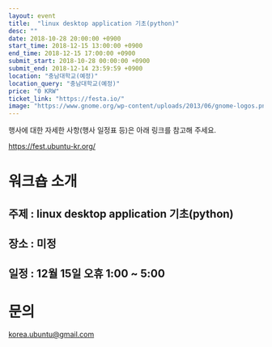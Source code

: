 ```yaml
---
layout: event
title:  "linux desktop application 기초(python)"
desc: ""
date: 2018-10-28 20:00:00 +0900
start_time: 2018-12-15 13:00:00 +0900
end_time: 2018-12-15 17:00:00 +0900
submit_start: 2018-10-28 00:00:00 +0900
submit_end: 2018-12-14 23:59:59 +0900
location: "충남대학교(예정)"
location_query: "충남대학교(예정)"
price: "0 KRW"
ticket_link: "https://festa.io/"
image: "https://www.gnome.org/wp-content/uploads/2013/06/gnome-logos.png"
---
```

행사에 대한 자세한 사항(행사 일정표 등)은 아래 링크를 참고해 주세요.

https://fest.ubuntu-kr.org/

# 워크숍 소개

## 주제 : linux desktop application 기초(python)
## 장소 : 미정
## 일정 : 12월 15일 오휴 1:00 ~ 5:00


# 문의

korea.ubuntu@gmail.com
